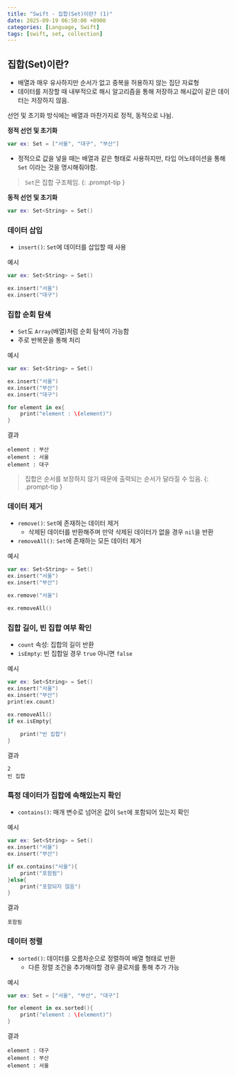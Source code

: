 ```yaml
---
title: "Swift - 집합(Set)이란? (1)"
date: 2025-09-19 06:50:00 +0900
categories: [Language, Swift]
tags: [swift, set, collection]
---
```


## **집합(Set)이란?**
- 배열과 매우 유사하지만 순서가 없고 중복을 허용하지 않는 집단 자료형
- 데이터를 저장할 때 내부적으로 해시 알고리즘을 통해 저장하고 해시값이 같은 데이터는 저장하지 않음.

선언 및 초기화 방식에는 배열과 마찬가지로 정적, 동적으로 나뉨.

**정적 선언 및 초기화**
```swift
var ex: Set = ["서울", "대구", "부산"]
```

- 정적으로 값을 넣을 때는 배열과 같은 형태로 사용하지만, 타입 어노테이션을 통해 `Set` 이라는 것을 명시해줘야함.

> `Set`은 집합 구조체임.
{: .prompt-tip }


**동적 선언 및 초기화**
```swift
var ex: Set<String> = Set()
```

### **데이터 삽입**
- `insert()`: `Set`에 데이터를 삽입할 때 사용

예시
```swift
var ex: Set<String> = Set()

ex.insert("서울")
ex.insert("대구")
```

### **집합 순회 탐색**
- `Set`도 `Array`(배열)처럼 순회 탐색이 가능함
- 주로 반복문을 통해 처리

예시
```swift
var ex: Set<String> = Set()

ex.insert("서울")
ex.insert("부산")
ex.insert("대구")

for element in ex{
    print("element : \(element)")
}
```

결과
```
element : 부산
element : 서울
element : 대구
```

> 집합은 순서를 보장하지 않기 때문에 출력되는 순서가 달라질 수 있음.
{: .prompt-tip }

### **데이터 제거**
- `remove()`: `Set`에 존재하는 데이터 제거
  - 삭제된 데이터를 반환해주며 만약 삭제된 데이터가 없을 경우 `nil`을 반환
- `removeAll()`: `Set`에 존재하는 모든 데이터 제거

예시
```swift
var ex: Set<String> = Set()
ex.insert("서울")
ex.insert("부산")

ex.remove("서울")

ex.removeAll()
```

### **집합 길이, 빈 집합 여부 확인**
- `count` 속성: 집합의 길이 반환 
- `isEmpty`: 빈 집합일 경우 `true` 아니면 `false`

예시
```swift
var ex: Set<String> = Set()
ex.insert("서울")
ex.insert("부산")
print(ex.count)

ex.removeAll()
if ex.isEmpty{
    
    print("빈 집합")
}
```

결과
```
2
빈 집합
```

### **특정 데이터가 집합에 속해있는지 확인**
- `contains()`: 매개 변수로 넘어온 값이 `Set`에 포함되어 있는지 확인

예시
```swift
var ex: Set<String> = Set()
ex.insert("서울")
ex.insert("부산")

if ex.contains("서울"){
    print("포함됨")
}else{
    print("포함되지 않음")
}
```

결과
```
포함됨
```

### 데이터 정렬
- `sorted()`: 데이터를 오름차순으로 정렬하여 배열 형태로 반환
  - 다른 정렬 조건을 추가해야할 경우 클로저를 통해 추가 가능

예시
```swift
var ex: Set = ["서울", "부산", "대구"]

for element in ex.sorted(){
    print("element : \(element)")
}
```

결과
```
element : 대구
element : 부산
element : 서울
```